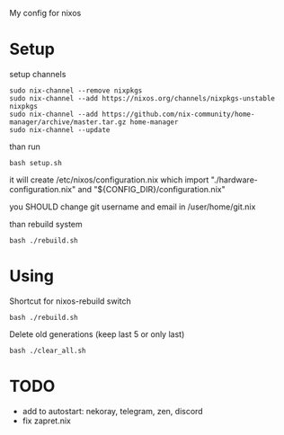 My config for nixos

# Setup

setup channels
```
sudo nix-channel --remove nixpkgs
sudo nix-channel --add https://nixos.org/channels/nixpkgs-unstable nixpkgs
sudo nix-channel --add https://github.com/nix-community/home-manager/archive/master.tar.gz home-manager
sudo nix-channel --update

```
than run
```
bash setup.sh
```
it will create /etc/nixos/configuration.nix which import "./hardware-configuration.nix" and "${CONFIG_DIR}/configuration.nix"

you SHOULD change git username and email in /user/home/git.nix

than rebuild system
```
bash ./rebuild.sh
```

# Using

Shortcut for nixos-rebuild switch
```
bash ./rebuild.sh
```
Delete old generations (keep last 5 or only last)
```
bash ./clear_all.sh
```
# TODO

* add to autostart: nekoray, telegram, zen, discord
* fix zapret.nix
